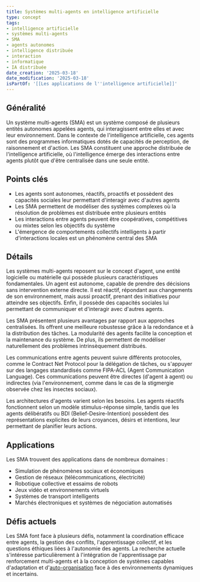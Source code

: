 ```yaml
---
title: Systèmes multi-agents en intelligence artificielle
type: concept
tags:
- intelligence artificielle
- systèmes multi-agents
- SMA
- agents autonomes
- intelligence distribuée
- interaction
- informatique
- IA distribuée
date_creation: '2025-03-18'
date_modification: '2025-03-18'
isPartOf: '[[Les applications de l''intelligence artificielle]]'
---
```

## Généralité

Un système multi-agents (SMA) est un système composé de plusieurs entités autonomes appelées agents, qui interagissent entre elles et avec leur environnement. Dans le contexte de l'intelligence artificielle, ces agents sont des programmes informatiques dotés de capacités de perception, de raisonnement et d'action. Les SMA constituent une approche distribuée de l'intelligence artificielle, où l'intelligence émerge des interactions entre agents plutôt que d'être centralisée dans une seule entité.

## Points clés

- Les agents sont autonomes, réactifs, proactifs et possèdent des capacités sociales leur permettant d'interagir avec d'autres agents
- Les SMA permettent de modéliser des systèmes complexes où la résolution de problèmes est distribuée entre plusieurs entités
- Les interactions entre agents peuvent être coopératives, compétitives ou mixtes selon les objectifs du système
- L'émergence de comportements collectifs intelligents à partir d'interactions locales est un phénomène central des SMA

## Détails

Les systèmes multi-agents reposent sur le concept d'agent, une entité logicielle ou matérielle qui possède plusieurs caractéristiques fondamentales. Un agent est autonome, capable de prendre des décisions sans intervention externe directe. Il est réactif, répondant aux changements de son environnement, mais aussi proactif, prenant des initiatives pour atteindre ses objectifs. Enfin, il possède des capacités sociales lui permettant de communiquer et d'interagir avec d'autres agents.

Les SMA présentent plusieurs avantages par rapport aux approches centralisées. Ils offrent une meilleure robustesse grâce à la redondance et à la distribution des tâches. La modularité des agents facilite la conception et la maintenance du système. De plus, ils permettent de modéliser naturellement des problèmes intrinsèquement distribués.

Les communications entre agents peuvent suivre différents protocoles, comme le Contract Net Protocol pour la délégation de tâches, ou s'appuyer sur des langages standardisés comme FIPA-ACL (Agent Communication Language). Ces communications peuvent être directes (d'agent à agent) ou indirectes (via l'environnement, comme dans le cas de la stigmergie observée chez les insectes sociaux).

Les architectures d'agents varient selon les besoins. Les agents réactifs fonctionnent selon un modèle stimulus-réponse simple, tandis que les agents délibératifs ou BDI (Belief-Desire-Intention) possèdent des représentations explicites de leurs croyances, désirs et intentions, leur permettant de planifier leurs actions.

## Applications

Les SMA trouvent des applications dans de nombreux domaines :
- Simulation de phénomènes sociaux et économiques
- Gestion de réseaux (télécommunications, électricité)
- Robotique collective et essaims de robots
- Jeux vidéo et environnements virtuels
- Systèmes de transport intelligents
- Marchés électroniques et systèmes de négociation automatisés

## Défis actuels

Les SMA font face à plusieurs défis, notamment la coordination efficace entre agents, la gestion des conflits, l'apprentissage collectif, et les questions éthiques liées à l'autonomie des agents. La recherche actuelle s'intéresse particulièrement à l'intégration de l'apprentissage par renforcement multi-agents et à la conception de systèmes capables d'adaptation et d'[auto-organisation](https://fr.wikipedia.org/wiki/auto-organisation) face à des environnements dynamiques et incertains.